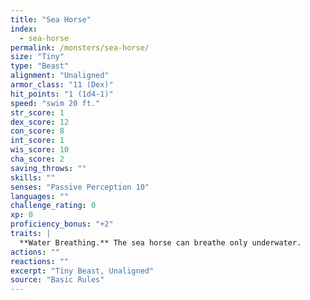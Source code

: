 ```yaml
---
title: "Sea Horse"
index:
  - sea-horse
permalink: /monsters/sea-horse/
size: "Tiny"
type: "Beast"
alignment: "Unaligned"
armor_class: "11 (Dex)"
hit_points: "1 (1d4-1)"
speed: "swim 20 ft."
str_score: 1
dex_score: 12
con_score: 8
int_score: 1
wis_score: 10
cha_score: 2
saving_throws: ""
skills: ""
senses: "Passive Perception 10"
languages: ""
challenge_rating: 0
xp: 0
proficiency_bonus: "+2"
traits: |
  **Water Breathing.** The sea horse can breathe only underwater.
actions: ""
reactions: ""
excerpt: "Tiny Beast, Unaligned"
source: "Basic Rules"
---
```

